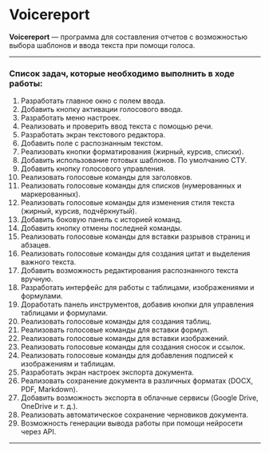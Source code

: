 # **Voicereport**

**Voicereport** — программа для составления отчетов с возможностью выбора шаблонов и ввода текста при помощи голоса.

---

### **Список задач, которые необходимо выполнить в ходе работы:**

1. Разработать главное окно с полем ввода.  
2. Добавить кнопку активации голосового ввода.  
3. Разработать меню настроек.  
4. Реализовать и проверить ввод текста с помощью речи.
5. Разработать экран текстового редактора.  
6. Добавить поле с распознанным текстом.  
7. Реализовать кнопки форматирования (жирный, курсив, списки).  
8. Добавить использование готовых шаблонов. По умолчанию СТУ.
9. Добавить кнопку голосового управления.  
10. Реализовать голосовые команды для заголовков.  
11. Реализовать голосовые команды для списков (нумерованных и маркерованных).  
12. Реализовать голосовые команды для изменения стиля текста (жирный, курсив, подчёркнутый).  
13. Добавить боковую панель с историей команд.  
14. Добавить кнопку отмены последней команды.  
15. Реализовать голосовые команды для вставки разрывов страниц и абзацев.  
16. Реализовать голосовые команды для создания цитат и выделения важного текста.  
17. Добавить возможность редактирования распознанного текста вручную.  
18. Разработать интерфейс для работы с таблицами, изображениями и формулами.  
19. Доработать панель инструментов, добавив кнопки для управления таблицами и формулами.  
20. Реализовать голосовые команды для создания таблиц.  
21. Реализовать голосовые команды для вставки формул.  
22. Реализовать голосовые команды для вставки изображений.  
23. Реализовать голосовые команды для создания сносок и ссылок.  
24. Реализовать голосовые команды для добавления подписей к изображениям и таблицам.  
25. Разработать экран настроек экспорта документа.  
26. Реализовать сохранение документа в различных форматах (DOCX, PDF, Markdown).  
27. Добавить возможность экспорта в облачные сервисы (Google Drive, OneDrive и т. д.).  
28. Реализовать автоматическое сохранение черновиков документа.  
29. Возможность генерации вывода работы при помощи нейросети через API.


---
